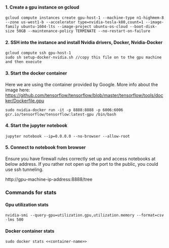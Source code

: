 #### 1. Create a gpu instance on gcloud
```
gcloud compute instances create gpu-host-1 --machine-type n1-highmem-8  --zone us-west1-b --accelerator type=nvidia-tesla-k80,count=1 --image-family ubuntu-1604-lts --image-project ubuntu-os-cloud --boot-disk-size 50GB --maintenance-policy TERMINATE --no-restart-on-failure
```

#### 2. SSH into the instance and install Nvidia drivers, Docker, Nvidia-Docker
```
gcloud compute ssh gpu-host-1
sudo sh setup-docker-nvidia.sh //copy this file on to the gpu machine and then execute
```

#### 3. Start the docker container 
Here we are using the container provided by Google. More info about the image here: https://github.com/tensorflow/tensorflow/blob/master/tensorflow/tools/docker/Dockerfile.gpu
```
sudo nvidia-docker run -it -p 8888:8888 -p 6006:6006 gcr.io/tensorflow/tensorflow:latest-gpu /bin/bash
```

#### 4. Start the jupyter notebook
```
jupyter notebook --ip=0.0.0.0 --no-browser --allow-root
```

#### 5. Connect to notebook from browser 
Ensure you have firewall rules correctly set up and access notebooks at below address. If you rather not open up the port to the public, you could use ssh tunneling. 

http://gpu-machine-ip-address:8888/tree 

### Commands for stats

#### Gpu utilization stats
```
nvidia-smi --query-gpu=utilization.gpu,utilization.memory --format=csv -lms 500
```

#### Docker container stats 
```
sudo docker stats <<container-name>>
```

